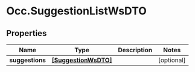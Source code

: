 # Occ.SuggestionListWsDTO

## Properties
Name | Type | Description | Notes
------------ | ------------- | ------------- | -------------
**suggestions** | [**[SuggestionWsDTO]**](SuggestionWsDTO.md) |  | [optional] 


